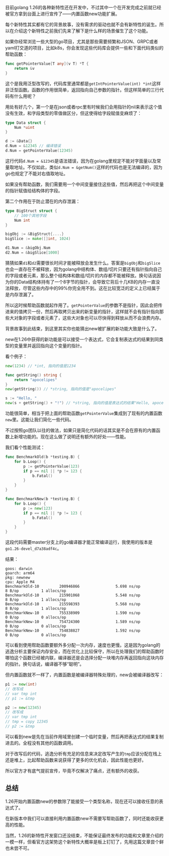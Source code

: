 目前golang 1.26的各种新特性还在开发中，不过其中一个在开发完成之前就已经被官方拿到台面上进行宣传了——内置函数new功能扩展。

每个新特性其实都有它的背景故事，没有需求的驱动也就不会有新特性的诞生。所以在介绍这个新特性之前我们先来了解下是什么样的场景催生了这个功能。

如果你经常浏览一些大型的go项目，尤其是那些需要频繁和JSON、GRPC或者yaml打交道的项目，比如k8s，你会发现这些代码库会提供一些和下面代码类似的帮助函数：

```go
func getPointerValue[T any](v T) *T {
	return &v
}
```

这个是我用泛型改写的，代码库里通常都是`getIntPointerValue(int) *int`这样非泛型函数。函数的作用很简单，返回指向自己参数的指针。但这样简单的三行代码有什么用呢？

用处有好几个，第一个是在json或者rpc里有时候我们会用指针的nil来表示这个值没有生效，和字段类型的零值做区分，但这使得给字段赋值变麻烦了：

```go
type Data struct {
    Num *uint
}

d := &Data{}
d.Num = &12345 // 编译错误
d.Num = getPointerValue(12345)
```

这行代码`d.Num = &12345`是语法错误，因为在golang里规定不能对字面量以及常量取地址。不仅如此，类似`d.Num = &getNum()`这样的代码也是无法编译的，因为go也规定了不能对右值取地址。

如果没有帮助函数，我们需要用一个中间变量接住这些值，然后再把这个中间变量的指针赋值给结构体的字段。

第二个作用在于防止潜在的内存泄漏：

```go
type BigStruct struct {
    // 100个其他字段
    Num int
}

bigObj := &BigStruct{....}
bigSlice := make([]int, 1024)

d1.Num = &bigObj.Num
d2.Num = &bigSlice[1000]
```

猜猜如果`d1`和`d2`需要很长时间才能被释放会发生什么。答案是`bigObj`和`bigSlice`也会一直存在不被释放，因为golang中结构体、数组/切片只要还有指针指向自己的字段或者元素，那么整个结构体和数组/切片的内存都不能被释放。换句话说因为你的Data结构体持有了一个8字节的指针，会导致它背后十几KB的内存一直没法释放，尽管这些内存中的99%你完全用不到。这在比较宽泛的定义上已经属于是内存泄漏了。

所以这时候帮助函数就起作用了。`getPointerValue`的参数不是指针，因此会把传进来的值拷贝一份，然后再取拷贝出来的新变量的指针，这样就不会有指针指向那些大对象的字段或者元素了，这些大对象也可以尽快得到释放从而不会浪费内存。

背景故事到此结束，到这里其实你也能猜出new被扩展的新功能大致是什么了。

new在1.26中获得的新功能是可以接受一个表达式，它会复制表达式的结果到同类型的变量里并返回指向这个变量的指针。

看个例子：

```go
new(1234) // *int, 指向的值是1234

func getString() string {
    return "apocelipes"
}
new(getString()) // *string, 指向的值是"apocelipes"

s := "Hello, "
new(s + getString() + "!") // *string, 指向的值是表达式的结果"Hello, apocelipes!"
```

功能很简单，相当于把上面的帮助函数`getPointerValue`集成到了现有的内置函数`new`里。这能让我们简化一些代码。

不过按照go团队以往的做法，如果只是简化代码的话其实是不会在原有的内置函数上新增功能的。现在这么做了说明还有额外的好处——性能。

我们看个性能测试：

```go
func BenchmarkOld(b *testing.B) {
	for b.Loop() {
		p := getPointerValue(123)
		if p == nil || *p != 123 {
			b.Fatal()
		}
	}
}

func BenchmarkNew(b *testing.B) {
	for b.Loop() {
		p := new(123)
		if p == nil || *p != 123 {
			b.Fatal()
		}
	}
}
```

这段代码需要master分支上的go编译器才能正常编译运行，我使用的版本是`go1.26-devel_d7a38adf4c`。

结果：

```console
goos: darwin
goarch: arm64
pkg: newnew
cpu: Apple M4
BenchmarkOld-10         200946866                5.698 ns/op           8 B/op          1 allocs/op
BenchmarkOld-10         215901068                5.548 ns/op           8 B/op          1 allocs/op
BenchmarkOld-10         215598393                5.568 ns/op           8 B/op          1 allocs/op
BenchmarkNew-10         755338909                1.590 ns/op           0 B/op          0 allocs/op
BenchmarkNew-10         754724300                1.589 ns/op           0 B/op          0 allocs/op
BenchmarkNew-10         754838827                1.592 ns/op           0 B/op          0 allocs/op
```

可以看到使用帮助函数要额外多分配一次内存，速度也更慢。这是因为golang的逃逸分析主要保证内存安全，而在优化上比较保守，所以在处理我们的帮助函数时哪怕这个函数已经被内联，编译器还是会选择分配一块堆内存再返回指向这块内存的指针。换句话说，编译器不够“聪明”。

但内置函数就不一样了，内置函数是被编译器特殊处理的，new会被编译器改写：

```go
p1 := new(int)
// 改写成
// var tmp int
// p1 := &tmp

p2 := new(12345)
// 改写成
// var tmp int
// tmp = copy 12345
// p2 := &tmp
```

可以看到new是先在当前作用域里创建一个临时变量，然后再把表达式的结果复制进去的。全程没有其他的函数调用。

对于改写后的代码，逃逸分析有充足的信息来决定改写产生的`tmp`应该分配在栈上还是堆上，比起帮助函数来说获得了更多的优化机会，因此性能也更好。

所以官方才有底气提前宣传，毕竟不仅解决了痛点，还有额外的收获。

## 总结

1.26开始内置函数new的参数除了能接受一个类型名称，现在还可以接收任意的表达式了。

在新版本中我们可以直接利用内置函数new不需要写帮助函数了，同时还能收获更高的性能。

当然，1.26的新特性开发窗口还没结束，不能保证最终发布的功能和文章里介绍的一模一样，但看官方这架势这个新特性大概率是板上钉钉了，先用这篇文章尝个鲜也未尝不可。
